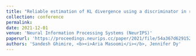 ```yaml
---
title: "Reliable estimation of KL divergence using a discriminator in reproducing kernel Hilbert space"
collection: conference
permalink: 
date: 2021-12-01
venue: 'Neural Information Processing Systems (NeurIPS)'
paperurl: 'https://proceedings.neurips.cc/paper/2021/file/54a367d629152b720749e187b3eaa11b-Paper.pdf'
authors: 'Sandesh Ghimire, <b><i>Aria Masoomi</i></b>, Jennifer Dy'
---
```

